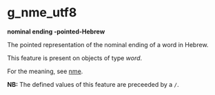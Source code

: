 # g_nme_utf8

**nominal ending -pointed-Hebrew**


The pointed representation of the nominal ending of a word in Hebrew.

This feature is present on objects of type *word*.

For the meaning, see [nme](nme).

**NB:**
The defined values of this feature are preceeded by a `/`.


